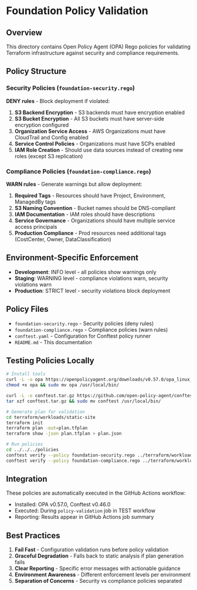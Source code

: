 # Foundation Policy Validation

## Overview

This directory contains Open Policy Agent (OPA) Rego policies for validating Terraform infrastructure against security and compliance requirements.

## Policy Structure

### Security Policies (`foundation-security.rego`)
**DENY rules** - Block deployment if violated:

1. **S3 Backend Encryption** - S3 backends must have encryption enabled
2. **S3 Bucket Encryption** - All S3 buckets must have server-side encryption configured
3. **Organization Service Access** - AWS Organizations must have CloudTrail and Config enabled
4. **Service Control Policies** - Organizations must have SCPs enabled  
5. **IAM Role Creation** - Should use data sources instead of creating new roles (except S3 replication)

### Compliance Policies (`foundation-compliance.rego`) 
**WARN rules** - Generate warnings but allow deployment:

1. **Required Tags** - Resources should have Project, Environment, ManagedBy tags
2. **S3 Naming Convention** - Bucket names should be DNS-compliant
3. **IAM Documentation** - IAM roles should have descriptions
4. **Service Governance** - Organizations should have multiple service access principals
5. **Production Compliance** - Prod resources need additional tags (CostCenter, Owner, DataClassification)

## Environment-Specific Enforcement

- **Development**: INFO level - all policies show warnings only
- **Staging**: WARNING level - compliance violations warn, security violations warn  
- **Production**: STRICT level - security violations block deployment

## Policy Files

- `foundation-security.rego` - Security policies (deny rules)
- `foundation-compliance.rego` - Compliance policies (warn rules)  
- `conftest.yaml` - Configuration for Conftest policy runner
- `README.md` - This documentation

## Testing Policies Locally

```bash
# Install tools
curl -L -o opa https://openpolicyagent.org/downloads/v0.57.0/opa_linux_amd64_static
chmod +x opa && sudo mv opa /usr/local/bin/

curl -L -o conftest.tar.gz https://github.com/open-policy-agent/conftest/releases/download/v0.46.0/conftest_0.46.0_Linux_x86_64.tar.gz
tar xzf conftest.tar.gz && sudo mv conftest /usr/local/bin/

# Generate plan for validation
cd terraform/workloads/static-site
terraform init
terraform plan -out=plan.tfplan  
terraform show -json plan.tfplan > plan.json

# Run policies
cd ../../../policies
conftest verify --policy foundation-security.rego ../terraform/workloads/static-site/plan.json
conftest verify --policy foundation-compliance.rego ../terraform/workloads/static-site/plan.json
```

## Integration

These policies are automatically executed in the GitHub Actions workflow:
- Installed: OPA v0.57.0, Conftest v0.46.0
- Executed: During `policy-validation` job in TEST workflow
- Reporting: Results appear in GitHub Actions job summary

## Best Practices

1. **Fail Fast** - Configuration validation runs before policy validation
2. **Graceful Degradation** - Falls back to static analysis if plan generation fails
3. **Clear Reporting** - Specific error messages with actionable guidance
4. **Environment Awareness** - Different enforcement levels per environment
5. **Separation of Concerns** - Security vs compliance policies separated